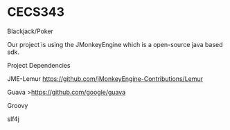 # CECS343
Blackjack/Poker

Our project is using the JMonkeyEngine which is a open-source java based sdk. 

Project Dependencies

  JME-Lemur
    https://github.com/jMonkeyEngine-Contributions/Lemur
  
  Guava
    >https://github.com/google/guava
  
  Groovy
    
  
  
  slf4j
